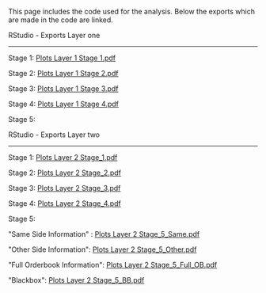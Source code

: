 This page includes the code used for the analysis. Below the exports which are made in the code are linked. 


RStudio - Exports Layer one
__________________________________________________________________________________________________________________________________________________________________________

Stage 1:                                        [Plots Layer 1 Stage 1.pdf](https://github.com/user-attachments/files/17351182/Plots.Layer.1.Stage.1.pdf)

Stage 2:                                        [Plots Layer 1 Stage 2.pdf](https://github.com/user-attachments/files/17351183/Plots.Layer.1.Stage.2.pdf)

Stage 3:                                        [Plots Layer 1 Stage 3.pdf](https://github.com/user-attachments/files/17351186/Plots.Layer.1.Stage.3.pdf)

Stage 4:                                        [Plots Layer 1 Stage 4.pdf](https://github.com/user-attachments/files/17351184/Plots.Layer.1.Stage.4.pdf)

Stage 5:

RStudio - Exports Layer two
__________________________________________________________________________________________________________________________________________________________________________

Stage 1:                                        [Plots Layer 2 Stage_1.pdf](https://github.com/user-attachments/files/17351209/Plots.Layer.2.Stage_1.pdf)

Stage 2:                                        [Plots Layer 2 Stage_2.pdf](https://github.com/user-attachments/files/17351210/Plots.Layer.2.Stage_2.pdf)

Stage 3:                                        [Plots Layer 2 Stage_3.pdf](https://github.com/user-attachments/files/17351211/Plots.Layer.2.Stage_3.pdf)

Stage 4:                                        [Plots Layer 2 Stage_4.pdf](https://github.com/user-attachments/files/17351212/Plots.Layer.2.Stage_4.pdf)


Stage 5: 

"Same Side Information" :       [Plots Layer 2 Stage_5_Same.pdf](https://github.com/user-attachments/files/17351216/Plots.Layer.2.Stage_5_Same.pdf)

"Other Side Information":       [Plots Layer 2 Stage_5_Other.pdf](https://github.com/user-attachments/files/17351215/Plots.Layer.2.Stage_5_Other.pdf)

"Full Orderbook Information":   [Plots Layer 2 Stage_5_Full_OB.pdf](https://github.com/user-attachments/files/17351214/Plots.Layer.2.Stage_5_Full_OB.pdf)

"Blackbox":                     [Plots Layer 2 Stage_5_BB.pdf](https://github.com/user-attachments/files/17351213/Plots.Layer.2.Stage_5_BB.pdf)
